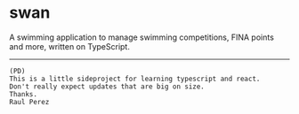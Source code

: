 # swan
A swimming application to manage swimming competitions, FINA points and more, written on TypeScript.
 
 ---
```
(PD)
This is a little sideproject for learning typescript and react.
Don't really expect updates that are big on size.
Thanks.
Raul Perez
```
